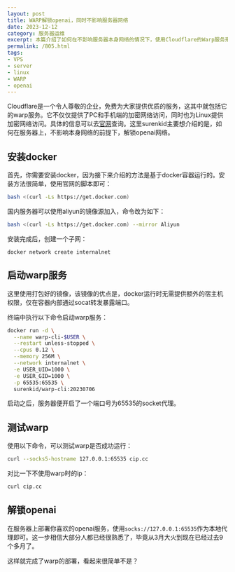 ```yaml
---
layout: post
title: WARP解锁openai，同时不影响服务器网络
date: 2023-12-12
category: 服务器运维
excerpt: 本篇介绍了如何在不影响服务器本身网络的情况下，使用Cloudflare的Warp服务来安全访问网络和解锁OpenAI服务。内容包括安装Docker并配置Docker子网，使用Docker镜像启动Warp服务，以及测试Warp服务是否成功运行等。
permalink: /805.html
tags:
- VPS
- server
- linux
- WARP
- openai
---
```


Cloudflare是一个令人尊敬的企业，免费为大家提供优质的服务，这其中就包括它的warp服务。它不仅仅提供了PC和手机端的加密网络访问，同时也为Linux提供加密网络访问。具体的信息可以去[官网](https://1.1.1.1/)查询。这里surenkid主要想介绍的是，如何在服务器上，不影响本身网络的前提下，解锁openai网络。

## 安装docker

首先，你需要安装docker，因为接下来介绍的方法是基于docker容器运行的。安装方法很简单，使用官网的脚本即可：

```bash
bash <(curl -Ls https://get.docker.com)
```

国内服务器可以使用aliyun的镜像源加入，命令改为如下：

```bash
bash <(curl -Ls https://get.docker.com) --mirror Aliyun
```

安装完成后，创建一个子网：
```
docker network create internalnet
```

## 启动warp服务

这里使用打包好的镜像，该镜像的优点是，docker运行时无需提供额外的宿主机权限，仅在容器内部通过socat转发暴露端口。

终端中执行以下命令启动warp服务：
```bash
docker run -d \
  --name warp-cli-$USER \
  --restart unless-stopped \
  --cpus 0.12 \
  --memory 256M \
  --network internalnet \
  -e USER_UID=1000 \
  -e USER_GID=1000 \
  -p 65535:65535 \
  surenkid/warp-cli:20230706
```

 启动之后，服务器便开启了一个端口号为65535的socket代理。

## 测试warp

使用以下命令，可以测试warp是否成功运行：

```bash
curl --socks5-hostname 127.0.0.1:65535 cip.cc
```

对比一下不使用warp时的ip：

```bash
curl cip.cc
```

## 解锁openai

在服务器上部署你喜欢的openai服务，使用`socks://127.0.0.1:65535`作为本地代理即可。这一步相信大部分人都已经很熟悉了，毕竟从3月大火到现在已经过去9个多月了。

这样就完成了warp的部署，看起来很简单不是？